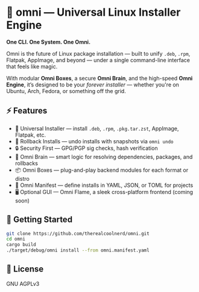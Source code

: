 # 🌌 omni — Universal Linux Installer Engine

**One CLI. One System. One Omni.**

Omni is the future of Linux package installation — built to unify `.deb`, `.rpm`, Flatpak, AppImage, and beyond — under a single command-line interface that feels like magic.

With modular **Omni Boxes**, a secure **Omni Brain**, and the high-speed **Omni Engine**, it’s designed to be your *forever installer* — whether you're on Ubuntu, Arch, Fedora, or something off the grid.

## ⚡️ Features
- 🔀 Universal Installer — install `.deb`, `.rpm`, `.pkg.tar.zst`, AppImage, Flatpak, etc.
- 🔁 Rollback Installs — undo installs with snapshots via `omni undo`
- 🔒 Security First — GPG/PGP sig checks, hash verification
- 🧠 Omni Brain — smart logic for resolving dependencies, packages, and rollbacks
- 📦 Omni Boxes — plug-and-play backend modules for each format or distro
- 🧾 Omni Manifest — define installs in YAML, JSON, or TOML for projects
- 🖥️ Optional GUI — Omni Flame, a sleek cross-platform frontend (coming soon)

## 🚀 Getting Started
```bash
git clone https://github.com/therealcoolnerd/omni.git
cd omni
cargo build
./target/debug/omni install --from omni.manifest.yaml
```

## 📜 License
GNU AGPLv3
